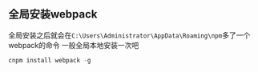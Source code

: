 ## 全局安装webpack
全局安装之后就会在`C:\Users\Administrator\AppData\Roaming\npm`多了一个webpack的命令
一般全局本地安装一次吧
```javascript
cnpm install webpack -g
```

## 